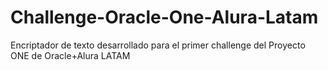 # Challenge-Oracle-One-Alura-Latam
Encriptador de texto desarrollado para el primer challenge del Proyecto ONE de Oracle+Alura LATAM
